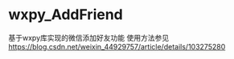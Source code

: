 # wxpy_AddFriend
基于wxpy库实现的微信添加好友功能
使用方法参见
https://blog.csdn.net/weixin_44929757/article/details/103275280
